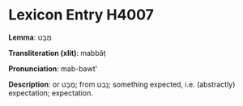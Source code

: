 # Lexicon Entry H4007

**Lemma**: מַבָּט

**Transliteration (xlit)**: mabbâṭ

**Pronunciation**: mab-bawt'

**Description**:
or מֶבָּט; from נָבַט; something expected, i.e. (abstractly) expectation; expectation.
